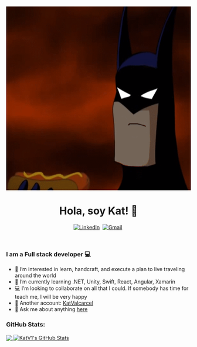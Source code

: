 <p align="center">
    <img align="center" alt="visitors" src="https://raw.githubusercontent.com/katv1/katv1/master/batman-hotdog.gif" width=2500  height= 500/>
</p>

<p>
  <h1 align="center"><b>Hola, soy Kat! 🦇</b></h1>
</p>
<!-- <p align="center">
    <img align="center" alt="visitors" src="https://gpvc.arturio.dev/KatV1" />
</p> -->

<p align="center">
<a href="https://www.linkedin.com/in/katvalcarcel/"><img src="https://cdn-icons.flaticon.com/png/512/3536/premium/3536505.png?token=exp=1651948384~hmac=c2c670d8654b6483ba9c2a8eb4207297" height=50 alt="LinkedIn" /></a>&nbsp;
<a href="mailto:kat.valcarcel@live.com?subject=Hi%20Kat"><img src="https://upload.wikimedia.org/wikipedia/commons/thumb/b/b1/Outlook_hi-res_icon_%282019%29.svg/1200px-Outlook_hi-res_icon_%282019%29.svg.png" alt="Gmail" height=50/></a>&nbsp;
</p>
</br>

### I am a Full stack developer 💻

- 👀 I’m interested in learn, handcraft, and execute a plan to live traveling around the world
- 🌱 I’m currently learning .NET, Unity, Swift, React, Angular, Xamarin
- 💻 I’m looking to collaborate on all that I could. If somebody has time for teach me, I will be very happy
- 🐙 Another account: [KatValcarcel](https://github.com/KatValcarcel)
- 💬 Ask me about anything [here](https://github.com/KatValcarcel/KatValcarcel/issues)


### GitHub Stats:

<a href="https://github.com/KatV1/KatV1">
  <img align="center" src="https://github-readme-stats.vercel.app/api/top-langs/?username=KatV1&hide=html,css,objective-c&title_color=ffffff&text_color=c9cacc&icon_color=2bbc8a&bg_color=1d1f21" />
</a>
<a href="https://github.com/KatV1/KatV1">
  <img align="center" src="https://github-readme-stats.vercel.app/api?username=KatV1&show_icons=true&line_height=27&count_private=true&title_color=ffffff&text_color=c9cacc&icon_color=2bbc8a&bg_color=1d1f21" alt="KatV1's GitHub Stats" />
</a>

